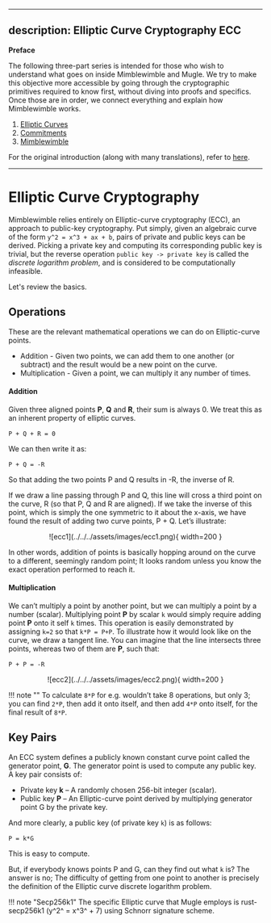 
---
description: Elliptic Curve Cryptography ECC
---

**Preface**

The following three-part series is intended for those who wish to understand what goes on inside Mimblewimble and Mugle. We try to make this objective more accessible by going through the cryptographic primitives required to know first, without diving into proofs and specifics. Once those are in order, we connect everything and explain how Mimblewimble works.

1. [Elliptic Curves](ecc.md)
1. [Commitments](commitments.md)
1. [Mimblewimble](mimblewimble.md)

For the original introduction (along with many translations), refer to [here](https://github.com/mugleproject/mugle/blob/master/doc/intro.md).

---

# Elliptic Curve Cryptography

Mimblewimble relies entirely on Elliptic-curve cryptography (ECC), an approach to public-key cryptography. Put simply, given an algebraic curve of the form `y^2 = x^3 + ax + b`, pairs of private and public keys can be derived. Picking a private key and computing its corresponding public key is trivial, but the reverse operation `public key -> private key` is called the *discrete logarithm problem*, and is considered to be computationally infeasible.

Let's review the basics.

## Operations

These are the relevant mathematical operations we can do on Elliptic-curve points.

* Addition - Given two points, we can add them to one another (or subtract) and the result would be a new point on the curve.
* Multiplication - Given a point, we can multiply it any number of times.

#### Addition

Given three aligned points **P**, **Q** and **R**, their sum is always 0. We treat this as an inherent property of elliptic curves.

```text
P + Q + R = 0
```
We can then write it as:

```text
P + Q = -R
```

So that adding the two points P and Q results in -R, the inverse of R.

If we draw a line passing through P and Q, this line will cross a third point on the curve, R (so that P, Q and R are aligned). If we take the inverse of this point, which is simply the one symmetric to it about the x-axis, we have found the result of adding two curve points, P + Q. Let’s illustrate:

<center>
![ecc1](../../../assets/images/ecc1.png){ width=200 }
</center>

In other words, addition of points is basically hopping around on the curve to a different, seemingly random point; It looks random unless you know the exact operation performed to reach it.

#### Multiplication

We can’t multiply a point by another point, but we can multiply a point by a number (scalar). Multiplying point **P** by scalar `k` would simply require adding point **P** onto it self `k` times. This operation is easily demonstrated by assigning `k=2` so that `k*P = P+P`. To illustrate how it would look like on the curve, we draw a tangent line. You can imagine that the line intersects three points, whereas two of them are **P**, such that:

```text
P + P = -R
```

<center>
![ecc2](../../../assets/images/ecc2.png){ width=200 }
</center>


!!! note ""
    To calculate `8*P` for e.g. wouldn’t take 8 operations, but only 3; you can find `2*P`, then add it onto itself, and then add `4*P` onto itself, for the final result of `8*P`.

## Key Pairs

An ECC system defines a publicly known constant curve point called the generator point, **G**. The generator point is used to compute any public key. A key pair consists of:

* Private key **k** – A randomly chosen 256-bit integer (scalar).
* Public key **P** – An Elliptic-curve point derived by multiplying generator point G by the private key.

And more clearly, a public key (of private key `k`) is as follows:

```text
P = k*G
```

This is easy to compute.

But, if everybody knows points P and G, can they find out what `k` is? The answer is no; The difficulty of getting from one point to another is precisely the definition of the Elliptic curve discrete logarithm problem.

!!! note "Secp256k1"
    The specific Elliptic curve that Mugle employs is rust-secp256k1 (y^2^ = x^3^ + 7) using Schnorr signature scheme.


[^1]: [Elliptic Curve Cryptography: a gentle introduction](https://andrea.corbellini.name/2015/05/17/elliptic-curve-cryptography-a-gentle-introduction/)
[^2]: [A (Relatively Easy To Understand) Primer on Elliptic Curve Cryptography](https://blog.cloudflare.com/a-relatively-easy-to-understand-primer-on-elliptic-curve-cryptography/)
[^3]: [Cryptography: From Mathematical Magic to Secure Communication](https://www.youtube.com/watch?v=4M8_Oo7lpiA)
